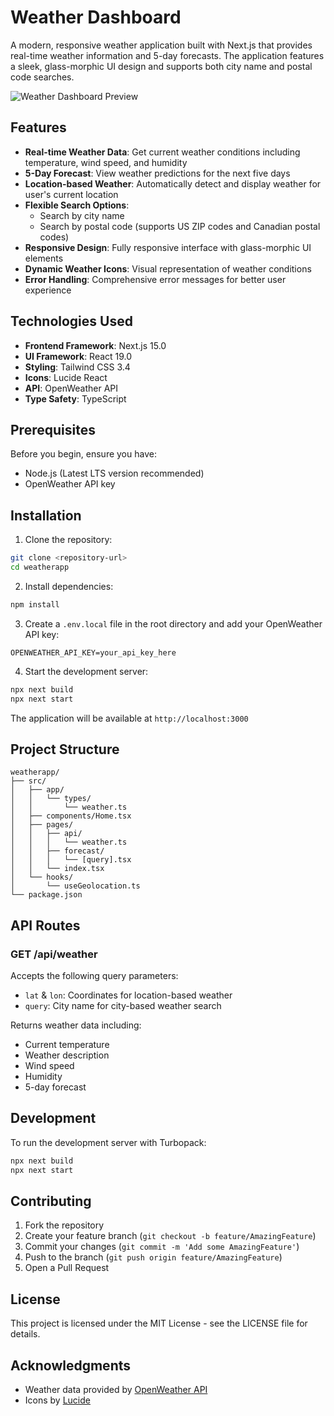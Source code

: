 # Weather Dashboard

A modern, responsive weather application built with Next.js that provides real-time weather information and 5-day forecasts. The application features a sleek, glass-morphic UI design and supports both city name and postal code searches.

![Weather Dashboard Preview](/api/placeholder/800/400)

## Features

- **Real-time Weather Data**: Get current weather conditions including temperature, wind speed, and humidity
- **5-Day Forecast**: View weather predictions for the next five days
- **Location-based Weather**: Automatically detect and display weather for user's current location
- **Flexible Search Options**: 
  - Search by city name
  - Search by postal code (supports US ZIP codes and Canadian postal codes)
- **Responsive Design**: Fully responsive interface with glass-morphic UI elements
- **Dynamic Weather Icons**: Visual representation of weather conditions
- **Error Handling**: Comprehensive error messages for better user experience

## Technologies Used

- **Frontend Framework**: Next.js 15.0
- **UI Framework**: React 19.0
- **Styling**: Tailwind CSS 3.4
- **Icons**: Lucide React
- **API**: OpenWeather API
- **Type Safety**: TypeScript

## Prerequisites

Before you begin, ensure you have:
- Node.js (Latest LTS version recommended)
- OpenWeather API key

## Installation

1. Clone the repository:
```bash
git clone <repository-url>
cd weatherapp
```

2. Install dependencies:
```bash
npm install
```

3. Create a `.env.local` file in the root directory and add your OpenWeather API key:
```env
OPENWEATHER_API_KEY=your_api_key_here
```

4. Start the development server:
```bash
npx next build
npx next start
```

The application will be available at `http://localhost:3000`

## Project Structure

```
weatherapp/
├── src/
│   ├── app/
│   │   └── types/
│   │       └── weather.ts
│   ├── components/Home.tsx
│   ├── pages/
│   │   ├── api/
│   │   │   └── weather.ts
│   │   ├── forecast/
│   │   │   └── [query].tsx
│   │   └── index.tsx
│   └── hooks/
│       └── useGeolocation.ts
└── package.json
```

## API Routes

### GET /api/weather
Accepts the following query parameters:
- `lat` & `lon`: Coordinates for location-based weather
- `query`: City name for city-based weather search

Returns weather data including:
- Current temperature
- Weather description
- Wind speed
- Humidity
- 5-day forecast

## Development

To run the development server with Turbopack:
```bash
npx next build
npx next start
```

## Contributing

1. Fork the repository
2. Create your feature branch (`git checkout -b feature/AmazingFeature`)
3. Commit your changes (`git commit -m 'Add some AmazingFeature'`)
4. Push to the branch (`git push origin feature/AmazingFeature`)
5. Open a Pull Request

## License

This project is licensed under the MIT License - see the LICENSE file for details.

## Acknowledgments

- Weather data provided by [OpenWeather API](https://openweathermap.org/api)
- Icons by [Lucide](https://lucide.dev/)
